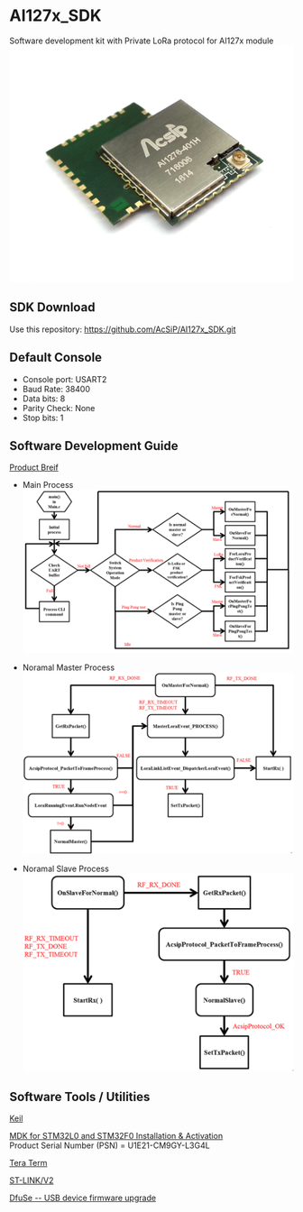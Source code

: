 # AI127x_SDK
Software development kit with Private LoRa protocol for AI127x module
![Module Picture](https://github.com/AcSiP/AI127x_SDK/blob/master/Readme/AI1276-401H.jpg)


## SDK Download ##
  Use this repository:  https://github.com/AcSiP/AI127x_SDK.git


## Default Console ##
+ Console port: USART2
+ Baud Rate: 38400 
+ Data bits: 8
+ Parity Check: None
+ Stop bits: 1


## Software Development Guide ##
[Product Breif](http://www.acsip.com.tw/index.php?action=download&perm=d&id=29)

+ Main Process
![Main Process Flow](https://github.com/AcSiP/AI127x_SDK/blob/master/Readme/Main_Process_Flow.png)

+ Noramal Master Process
![Noramal Process on MASTER](https://github.com/AcSiP/AI127x_SDK/blob/master/Readme/OnMaster_for_Normal_Process.png)

+ Noramal Slave Process 
![Noramal Process on SLAVE](https://github.com/AcSiP/AI127x_SDK/blob/master/Readme/OnSlave_for_Noraml__Process.png)


## Software Tools / Utilities ##
[Keil](https://www.keil.com/demo/eval/arm.htm)

[MDK for STM32L0 and STM32F0 Installation & Activation](http://www2.keil.com/stmicroelectronics-stm32/mdk)  
    Product Serial Number (PSN) = U1E21-CM9GY-L3G4L

[Tera Term](https://osdn.net/projects/ttssh2/)

[ST-LINK/V2](https://my.st.com/content/my_st_com/en/products/development-tools/hardware-development-tools/development-tool-hardware-for-mcus/debug-hardware-for-mcus/debug-hardware-for-stm32-mcus/st-link-v2.html)

[DfuSe -- USB device firmware upgrade](https://my.st.com/content/my_st_com/en/products/development-tools/software-development-tools/stm32-software-development-tools/stm32-programmers/stsw-stm32080.html)
